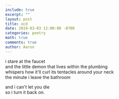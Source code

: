```yaml
---
include: true
excerpt: ""
layout: post
title: ocd
date: 2019-03-03 12:00:00 -0700
categories: poetry 
math: true
comments: true
author: Aaron
---
```



i stare at the faucet  
and the little demon that lives within the plumbing  
whispers how it'll curl its tentacles around your neck  
the minute i leave the bathroom  

and i can't let you die  
so i turn it back on.  